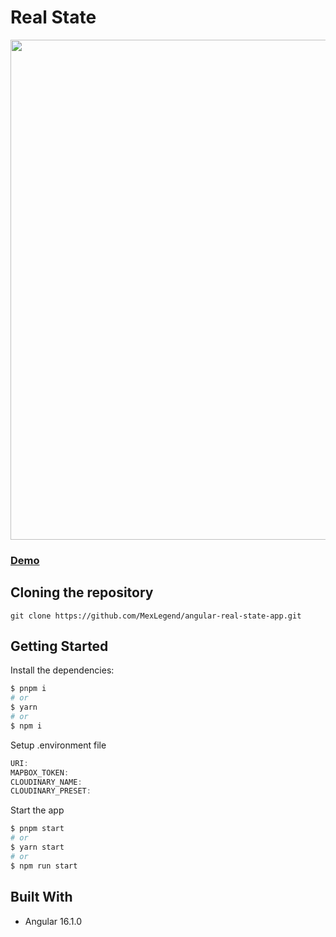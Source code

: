 # Real State

<img src="https://res.cloudinary.com/devmexsoft/image/upload/v1692043403/Projects%20Thumbnails/Video_Viewer_Thumbnail_hg62c1.png" height="800px"/>

### [Demo](https://video-viewer-teal.vercel.app)

## Cloning the repository

```shell
git clone https://github.com/MexLegend/angular-real-state-app.git
```

## Getting Started

Install the dependencies:

```sh
$ pnpm i
# or
$ yarn
# or
$ npm i
```

Setup .environment file

```js
URI: 
MAPBOX_TOKEN: 
CLOUDINARY_NAME:
CLOUDINARY_PRESET:
```

Start the app

```sh
$ pnpm start
# or
$ yarn start
# or
$ npm run start
```

## Built With

- Angular 16.1.0
